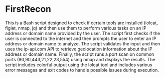 # FirstRecon

This is a Bash script designed to check if certain tools are installed (lolcat, figlet, nmap, jq) and then use them to perform various tasks on an IP address or domain name provided by the user. The script first checks if the user is connected to the internet and then prompts the user to enter an IP address or domain name to analyze. The script validates the input and then uses the ip-api.com API to retrieve geolocation information about the IP address or domain name. Finally, the script runs a port scan on common ports (80,90,443,21,22,23,554) using nmap and displays the results. The script includes colorful output using the lolcat tool and includes various error messages and exit codes to handle possible issues during execution.
